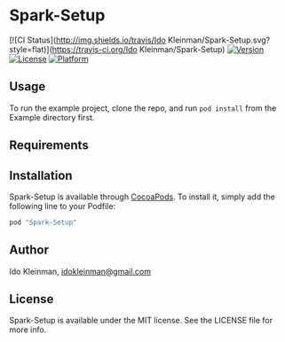 # Spark-Setup

[![CI Status](http://img.shields.io/travis/Ido Kleinman/Spark-Setup.svg?style=flat)](https://travis-ci.org/Ido Kleinman/Spark-Setup)
[![Version](https://img.shields.io/cocoapods/v/Spark-Setup.svg?style=flat)](http://cocoapods.org/pods/Spark-Setup)
[![License](https://img.shields.io/cocoapods/l/Spark-Setup.svg?style=flat)](http://cocoapods.org/pods/Spark-Setup)
[![Platform](https://img.shields.io/cocoapods/p/Spark-Setup.svg?style=flat)](http://cocoapods.org/pods/Spark-Setup)

## Usage

To run the example project, clone the repo, and run `pod install` from the Example directory first.

## Requirements

## Installation

Spark-Setup is available through [CocoaPods](http://cocoapods.org). To install
it, simply add the following line to your Podfile:

```ruby
pod "Spark-Setup"
```

## Author

Ido Kleinman, idokleinman@gmail.com

## License

Spark-Setup is available under the MIT license. See the LICENSE file for more info.
